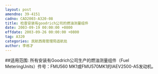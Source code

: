 ```yaml
---
layout: post
amendno: 39-4151
cadno: CAD2003-A320-08
title: 检查安装有goodrich公司的燃油测量组件
date: 2003-09-19 00:00:00 +0800
effdate: 2003-09-26 00:00:00 +0800
tag: A320
categories: 民航西南管理局适航处
author: 李栋才
---
```


##适用范围:
所有安装有Goodrich公司生产的燃油测量组件（Fuel MeteringUnits）件号：FMU560 MK1或FMU570MK1的IAEV2500-A5发动机。

